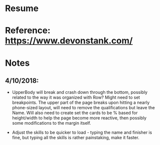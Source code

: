 # Resume

# Reference: https://www.devonstank.com/

# Notes

## 4/10/2018:

* UpperBody will break and crash down through the bottom, possibly related to the way it was organized with Row? Might need to set breakpoints. The upper part of the page breaks upon hitting a nearly phone-sized layout, will need to remove the qualifications but leave the Name. Will also need to create set the cards to be % based for height/width to help the page become more reactive, then possibly some modifications to the margin itself.

* Adjust the skills to be quicker to load - typing the name and finisher is fine, but typing all the skills is rather painstaking, make it faster.
